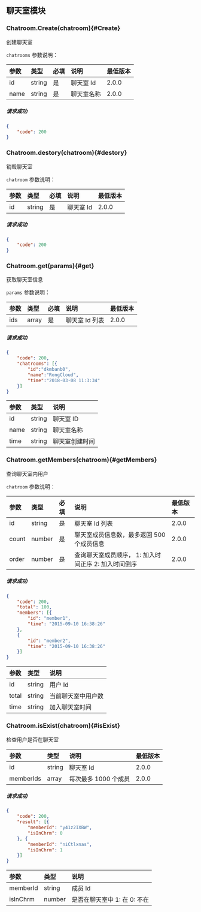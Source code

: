 ## 聊天室模块

### Chatroom.Create(chatroom){#Create}

创建聊天室

`chatrooms` 参数说明：

| 参数   	 |	类型		| 必填	| 说明 							|最低版本		|
| :----------|:--------	|:-----	|:------------------------------|:-------- |
|	id 		 |	string	|	是 	| 聊天室 Id						| 2.0.0 |
|	name	 |	string	| 是 	| 聊天室名称						| 2.0.0 |

##### 请求成功

```json
{
    "code": 200
}
```

### Chatroom.destory(chatroom){#destory}

销毁聊天室

`chatroom` 参数说明：

| 参数   	 |	类型		| 必填	| 说明 							|最低版本		|
| :----------|:--------	|:-----	|:------------------------------|:-------- |
|	id	 	 |	string	|	是 	| 聊天室 Id						|  2.0.0 |

##### 请求成功

```json
{
    "code": 200
}
```
### Chatroom.get(params){#get}

获取聊天室信息

`params` 参数说明：

| 参数   	 |	类型		| 必填	| 说明 							|最低版本		|
| :----------|:--------	|:-----	|:------------------------------|:-------- |
|	ids	 	 |	array	|	是 	| 聊天室 Id 列表					| 2.0.0 |

##### 请求成功

```json
{
	"code": 200,
	"chatrooms": [{
		"id":"dkmbanb0",
		"name":"RongCloud",
		"time":"2018-03-08 11:3:34"
	}]
}
```

| 参数   	 |	类型		| 说明 							
| :----------|:--------	|:------------------------------
|	id	 	 |	string	| 聊天室 ID						
|	name	 |	string	| 聊天室名称						
|	time 	 |	string	| 聊天室创建时间					

### Chatroom.getMembers(chatroom){#getMembers}

查询聊天室内用户

`chatroom` 参数说明：

| 参数   	 |	类型		| 必填	| 说明 							|最低版本		|
| :----------|:--------	|:-----	|:------------------------------|:-------- |
|	id 	 	 |	string	|	是 	| 聊天室 Id 列表					| 2.0.0 |
|	count 	 |	number	|	是 	| 聊天室成员信息数，最多返回 500 个成员信息 | 2.0.0 |
|	order 	 |	number	|	是 	| 查询聊天室成员顺序， 1: 加入时间正序  2: 加入时间倒序	| 2.0.0 |

##### 请求成功

```json
{
	"code": 200,
	"total": 100,
	"members": [{
		"id": "member1",
		"time": "2015-09-10 16:38:26"
	}, 
	{
		"id": "member2",
		"time": "2015-09-10 16:38:26"
	}]
}
```

| 参数   	 |	类型		| 说明 							
| :----------|:--------	|:------------------------------
|	id		 |	string	| 用户 Id					
|	total	 |	string	| 当前聊天室中用户数			
|	time 	 |	string	| 加入聊天室时间				

### Chatroom.isExist(chatroom){#isExist}

检查用户是否在聊天室

| 参数   	 |	类型		| 说明 							|最低版本		|
| :----------|:--------	|:------------------------------|:-------- |
|	id	 	 |	string	| 聊天室 Id						| 2.0.0 |
|	memberIds|	array	| 每次最多 1000 个成员				| 2.0.0 |

##### 请求成功

```json
{
	"code": 200,
	"result": [{
		"memberId": "y41z2IXBW",
		"isInChrm": 0
	}, {
		"memberId": "niCtlxnas",
		"isInChrm": 1
	}]
}
```

| 参数   	 |	类型		| 说明 							
| :----------|:--------	|:------------------------------
|	memberId |	string	| 成员 Id
|	isInChrm |	number	| 是否在聊天室中 1: 在  0: 不在
 
 
 

